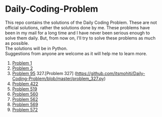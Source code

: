 # Daily-Coding-Problem

This repo contains the solutions of the Daily Coding Problem. These are not official solutions, rather the solutions done by me.
These problems have been in my mail for a long time and I have never been serious enough to solve them daily. But, from now on,
I'll try to solve these problems as much as possible.
<br/>
 The solutions will be in Python.
<br/>
Suggestions from anyone are welcome as it will help me to learn more.

1. [Problem 1](https://github.com/itsmohitj/Daily-Coding-Problem/blob/master/problem_001.py)
2. [Problem 2](https://github.com/itsmohitj/Daily-Coding-Problem/blob/master/problem_002.py)
95. [Problem 95](https://github.com/itsmohitj/Daily-Coding-Problem/blob/master/problem_095.py)
327.[Problem 327] (https://github.com/itsmohitj/Daily-Coding-Problem/blob/master/problem_327.py)
422. [Problem 422](https://github.com/itsmohitj/Daily-Coding-Problem/blob/master/problem_422.py)
519. [Problem 519](https://github.com/itsmohitj/Daily-Coding-Problem/blob/master/problem_519.py)
560. [Problem 560](https://github.com/itsmohitj/Daily-Coding-Problem/blob/master/problem_560.py)
562. [Problem 562](https://github.com/itsmohitj/Daily-Coding-Problem/blob/master/problem_562.py)
569. [Problem 569](https://github.com/itsmohitj/Daily-Coding-Problem/blob/master/problem_569.py)
572. [Problem 572](https://github.com/itsmohitj/Daily-Coding-Problem/blob/master/problem_572.py)
